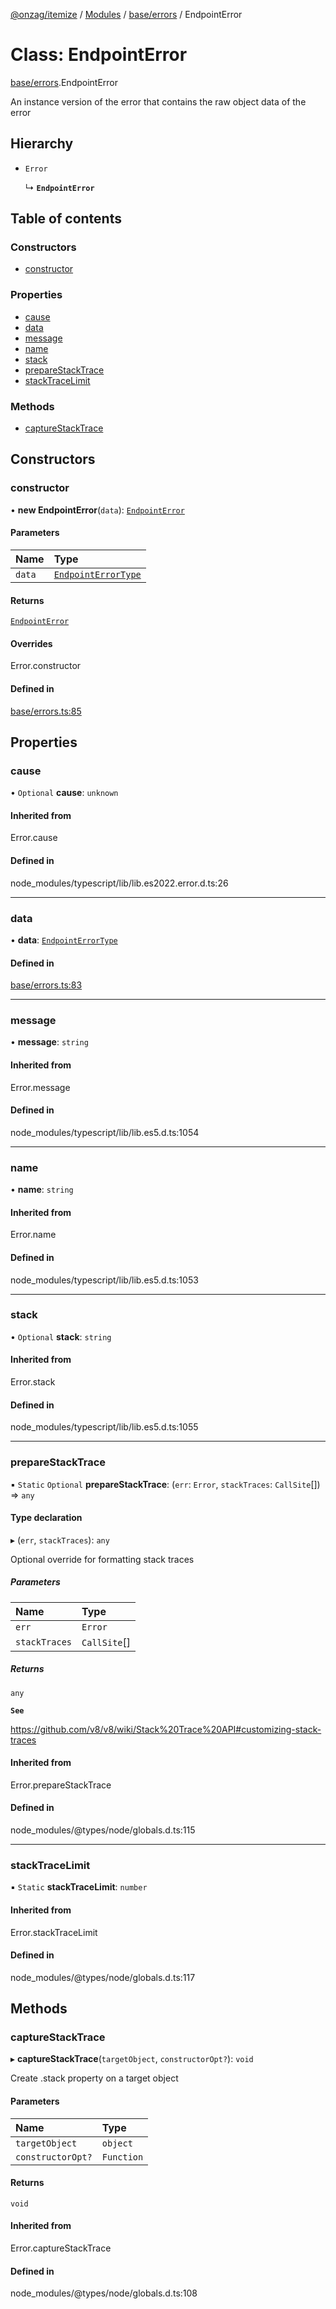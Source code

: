[@onzag/itemize](../README.md) / [Modules](../modules.md) / [base/errors](../modules/base_errors.md) / EndpointError

# Class: EndpointError

[base/errors](../modules/base_errors.md).EndpointError

An instance version of the error that contains
the raw object data of the error

## Hierarchy

- `Error`

  ↳ **`EndpointError`**

## Table of contents

### Constructors

- [constructor](base_errors.EndpointError.md#constructor)

### Properties

- [cause](base_errors.EndpointError.md#cause)
- [data](base_errors.EndpointError.md#data)
- [message](base_errors.EndpointError.md#message)
- [name](base_errors.EndpointError.md#name)
- [stack](base_errors.EndpointError.md#stack)
- [prepareStackTrace](base_errors.EndpointError.md#preparestacktrace)
- [stackTraceLimit](base_errors.EndpointError.md#stacktracelimit)

### Methods

- [captureStackTrace](base_errors.EndpointError.md#capturestacktrace)

## Constructors

### constructor

• **new EndpointError**(`data`): [`EndpointError`](base_errors.EndpointError.md)

#### Parameters

| Name | Type |
| :------ | :------ |
| `data` | [`EndpointErrorType`](../modules/base_errors.md#endpointerrortype) |

#### Returns

[`EndpointError`](base_errors.EndpointError.md)

#### Overrides

Error.constructor

#### Defined in

[base/errors.ts:85](https://github.com/onzag/itemize/blob/73e0c39e/base/errors.ts#L85)

## Properties

### cause

• `Optional` **cause**: `unknown`

#### Inherited from

Error.cause

#### Defined in

node_modules/typescript/lib/lib.es2022.error.d.ts:26

___

### data

• **data**: [`EndpointErrorType`](../modules/base_errors.md#endpointerrortype)

#### Defined in

[base/errors.ts:83](https://github.com/onzag/itemize/blob/73e0c39e/base/errors.ts#L83)

___

### message

• **message**: `string`

#### Inherited from

Error.message

#### Defined in

node_modules/typescript/lib/lib.es5.d.ts:1054

___

### name

• **name**: `string`

#### Inherited from

Error.name

#### Defined in

node_modules/typescript/lib/lib.es5.d.ts:1053

___

### stack

• `Optional` **stack**: `string`

#### Inherited from

Error.stack

#### Defined in

node_modules/typescript/lib/lib.es5.d.ts:1055

___

### prepareStackTrace

▪ `Static` `Optional` **prepareStackTrace**: (`err`: `Error`, `stackTraces`: `CallSite`[]) => `any`

#### Type declaration

▸ (`err`, `stackTraces`): `any`

Optional override for formatting stack traces

##### Parameters

| Name | Type |
| :------ | :------ |
| `err` | `Error` |
| `stackTraces` | `CallSite`[] |

##### Returns

`any`

**`See`**

https://github.com/v8/v8/wiki/Stack%20Trace%20API#customizing-stack-traces

#### Inherited from

Error.prepareStackTrace

#### Defined in

node_modules/@types/node/globals.d.ts:115

___

### stackTraceLimit

▪ `Static` **stackTraceLimit**: `number`

#### Inherited from

Error.stackTraceLimit

#### Defined in

node_modules/@types/node/globals.d.ts:117

## Methods

### captureStackTrace

▸ **captureStackTrace**(`targetObject`, `constructorOpt?`): `void`

Create .stack property on a target object

#### Parameters

| Name | Type |
| :------ | :------ |
| `targetObject` | `object` |
| `constructorOpt?` | `Function` |

#### Returns

`void`

#### Inherited from

Error.captureStackTrace

#### Defined in

node_modules/@types/node/globals.d.ts:108
